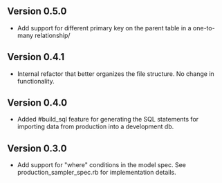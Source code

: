 ## Version 0.5.0
* Add support for different primary key on the parent table in a one-to-many relationship/

## Version 0.4.1
* Internal refactor that better organizes the file structure. No change in functionality.

## Version 0.4.0
* Added #build_sql feature for generating the SQL statements for importing data from production into a development db.

## Version 0.3.0
* Add support for "where" conditions in the model spec. See production_sampler_spec.rb for implementation details.
